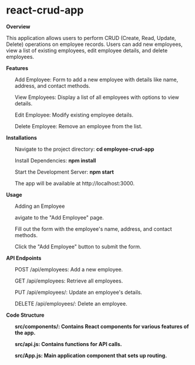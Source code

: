 # react-crud-app
<b>Overview</b>

This application allows users to perform CRUD (Create, Read, Update, Delete) operations on employee records. Users can add new employees, view a list of existing employees, edit employee details, and delete employees.

<b>Features</b>
<ol>Add Employee: Form to add a new employee with details like name, address, and contact methods.</ol>
<ol>View Employees: Display a list of all employees with options to view details.</ol>
<ol>Edit Employee: Modify existing employee details.</ol>
<ol>Delete Employee: Remove an employee from the list.</ol>


<b>Installations</b>

<ul>Navigate to the project directory:  <b>cd employee-crud-app</ul></b></ul>
 

<ul>Install Dependencies: <b>npm install</b></ul>


<ul>Start the Development Server: <b>npm start</b></ul>

<ul> The app will be available at http://localhost:3000. </ul>

<b>Usage</b>
<ol>Adding an Employee</ol>
<ul>avigate to the "Add Employee" page.</ul>
<ul>Fill out the form with the employee's name, address, and contact methods.</ul>
<ul>Click the "Add Employee" button to submit the form.</ul>


<b>API Endpoints</b>

<ol>POST /api/employees: Add a new employee.</ol>
<ol>GET /api/employees: Retrieve all employees.</ol>
<ol>PUT /api/employees/: Update an employee's details.</ol>
<ol>DELETE /api/employees/: Delete an employee.</ol>

<b>Code Structure<b>
<ol>src/components/: Contains React components for various features of the app.</ol>
<ol>src/api.js: Contains functions for API calls.</ol>
<ol>src/App.js: Main application component that sets up routing.</ol>




 
